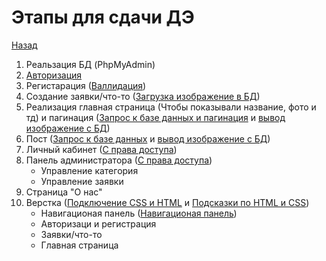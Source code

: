 # Этапы для сдачи ДЭ
[Назад](README.md)

1. Реальзация БД (PhpMyAdmin)
1. [Авторизация](auth.md)
1. Регистарация ([Валлидация](validate.md))
1. Создание заявки/что-то ([Загрузка изображение в БД](load-img.md))
1. Реализация главная страница (Чтобы показывали название, фото и тд) и пагинация ([Запрос к базе данных и пагинация](database-query-and-pagination.md) и [вывод изображение с БД](img.md))
1. Пост ([Запрос к базе данных](database-query-and-pagination.md) и [вывод изображение с БД](img.md))
1. Личный кабинет ([С права доступа](access_rights.md))
1. Панель администратора ([С права доступа](access_rights.md))
    - Управление категория
    - Управление заявки
1. Страница "О нас"
1. Верстка ([Подключение CSS и HTML](linkStyle.md) и [Подсказки по HTML и CSS]())
    - Навигационая панель ([Навигационая панель](nav.md))
    - Авторизаци и регистрация
    - Заявки/что-то
    - Главная страница